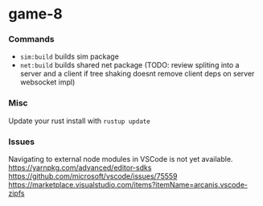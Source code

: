 # game-8

### Commands

-   `sim:build` builds sim package
-   `net:build` builds shared net package (TODO: review spliting into a server and a client if tree shaking doesnt remove client deps on server websocket impl)

### Misc

Update your rust install with
`rustup update`

### Issues

Navigating to external node modules in VSCode is not yet available.
https://yarnpkg.com/advanced/editor-sdks
https://github.com/microsoft/vscode/issues/75559
https://marketplace.visualstudio.com/items?itemName=arcanis.vscode-zipfs
